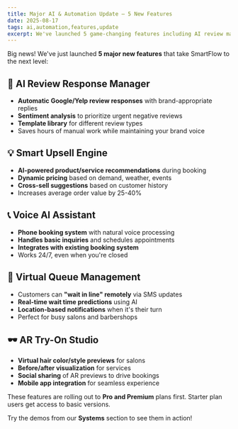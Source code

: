 ```yaml
---
title: Major AI & Automation Update — 5 New Features
date: 2025-08-17
tags: ai,automation,features,update
excerpt: We've launched 5 game-changing features including AI review management, voice assistants, virtual queues, and AR try-on technology.
---
```


Big news! We've just launched **5 major new features** that take SmartFlow to the next level:

## 🤖 AI Review Response Manager
- **Automatic Google/Yelp review responses** with brand-appropriate replies
- **Sentiment analysis** to prioritize urgent negative reviews
- **Template library** for different review types
- Saves hours of manual work while maintaining your brand voice

## 💡 Smart Upsell Engine
- **AI-powered product/service recommendations** during booking
- **Dynamic pricing** based on demand, weather, events
- **Cross-sell suggestions** based on customer history
- Increases average order value by 25-40%

## 📞 Voice AI Assistant
- **Phone booking system** with natural voice processing
- **Handles basic inquiries** and schedules appointments
- **Integrates with existing booking system**
- Works 24/7, even when you're closed

## 📱 Virtual Queue Management
- Customers can **"wait in line" remotely** via SMS updates
- **Real-time wait time predictions** using AI
- **Location-based notifications** when it's their turn
- Perfect for busy salons and barbershops

## 🕶️ AR Try-On Studio
- **Virtual hair color/style previews** for salons
- **Before/after visualization** for services
- **Social sharing** of AR previews to drive bookings
- **Mobile app integration** for seamless experience

These features are rolling out to **Pro and Premium** plans first. Starter plan users get access to basic versions.

Try the demos from our **Systems** section to see them in action!